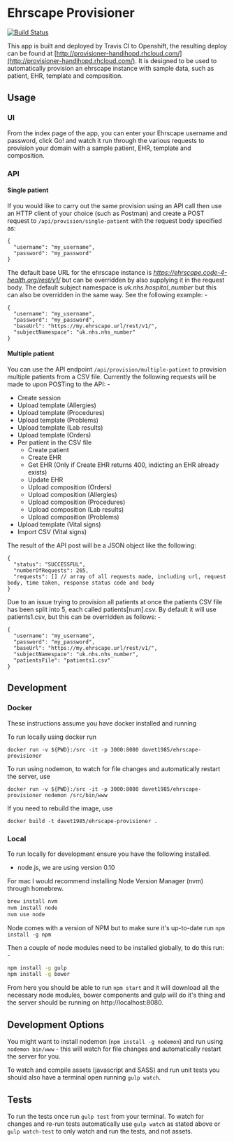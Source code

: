 # Ehrscape Provisioner

[![Build Status](https://travis-ci.org/handihealth/ehrscape-provisioner.svg?branch=master)](https://travis-ci.org/handihealth/ehrscape-provisioner)

This app is built and deployed by Travis CI to Openshift, the resulting deploy can be found at [http://provisioner-handihopd.rhcloud.com/](http://provisioner-handihopd.rhcloud.com/). It is designed to be used to automatically provision an ehrscape instance with sample data, such as patient, EHR, template and composition.

## Usage

### UI

From the index page of the app, you can enter your Ehrscape username and password, click Go! and watch it run through the various requests to provision your domain with a sample patient, EHR, template and composition.

### API

#### Single patient

If you would like to carry out the same provision using an API call then use an HTTP client of your choice (such as Postman) and create a POST request to `/api/provision/single-patient` with the request body specified as:

```
{
  "username": "my_username",
  "password": "my_password"
}
```

The default base URL for the ehrscape instance is _https://ehrscape.code-4-health.org/rest/v1/_ but can be overridden by also supplying it in the request body. The default subject namespace is _uk.nhs.hospital_number_ but this can also be overridden in the same way. See the following example: -

```
{
  "username": "my_username",
  "password": "my_password",
  "baseUrl": "https://my.ehrscape.url/rest/v1/",
  "subjectNamespace": "uk.nhs.nhs_number"
}
```

#### Multiple patient

You can use the API endpoint `/api/provision/multiple-patient` to provision multiple patients from a CSV file. Currently the following requests will be made to upon POSTing to the API: -

- Create session
- Upload template (Allergies)
- Upload template (Procedures)
- Upload template (Problems)
- Upload template (Lab results)
- Upload template (Orders)
- Per patient in the CSV file
    - Create patient
    - Create EHR
    - Get EHR (Only if Create EHR returns 400, indicting an EHR already exists)
    - Update EHR
    - Upload composition (Orders)
    - Upload composition (Allergies)
    - Upload composition (Procedures)
    - Upload composition (Lab results)
    - Upload composition (Problems)
- Upload template (Vital signs)
- Import CSV (Vital signs)

The result of the API post will be a JSON object like the following:

```
{
  "status": "SUCCESSFUL",
  "numberOfRequests": 265,
  "requests": [] // array of all requests made, including url, request body, time taken, response status code and body
}
```

Due to an issue trying to provision all patients at once the patients CSV file has been split into 5, each called patients[num].csv. By default it will use patients1.csv, but this can be overridden as follows: -

```
{
  "username": "my_username",
  "password": "my_password",
  "baseUrl": "https://my.ehrscape.url/rest/v1/",
  "subjectNamespace": "uk.nhs.nhs_number",
  "patientsFile": "patients1.csv"
}
```

## Development

### Docker

These instructions assume you have docker installed and running

To run locally using docker run

```
docker run -v ${PWD}:/src -it -p 3000:8080 davet1985/ehrscape-provisioner
```

To run using nodemon, to watch for file changes and automatically restart the server, use

```
docker run -v ${PWD}:/src -it -p 3000:8080 davet1985/ehrscape-provisioner nodemon /src/bin/www
```

If you need to rebuild the image, use

```
docker build -t davet1985/ehrscape-provisioner .
```

### Local

To run locally for development ensure you have the following installed.

* node.js, we are using version 0.10

For mac I would recommend installing Node Version Manager (nvm) through homebrew.

```sh
brew install nvm
nvm install node
nvm use node
```

Node comes with a version of NPM but to make sure it's up-to-date run `npm install -g npm`

Then a couple of node modules need to be installed globally, to do this run: -

```sh
npm install -g gulp
npm install -g bower
```

From here you should be able to run `npm start` and it will download all the necessary node modules, bower components and gulp will do it's thing and the server should be running on http://localhost:8080.

## Development Options

You might want to install nodemon (`npm install -g nodemon`) and run using `nodemon bin/www` - this will watch for file changes and automatically restart the server for you.

To watch and compile assets (javascript and SASS) and run unit tests you should also have a terminal open running `gulp watch`.

## Tests

To run the tests once run `gulp test` from your terminal. To watch for changes and re-run tests automatically use `gulp watch` as stated above or `gulp watch-test` to only watch and run the tests, and not assets.
